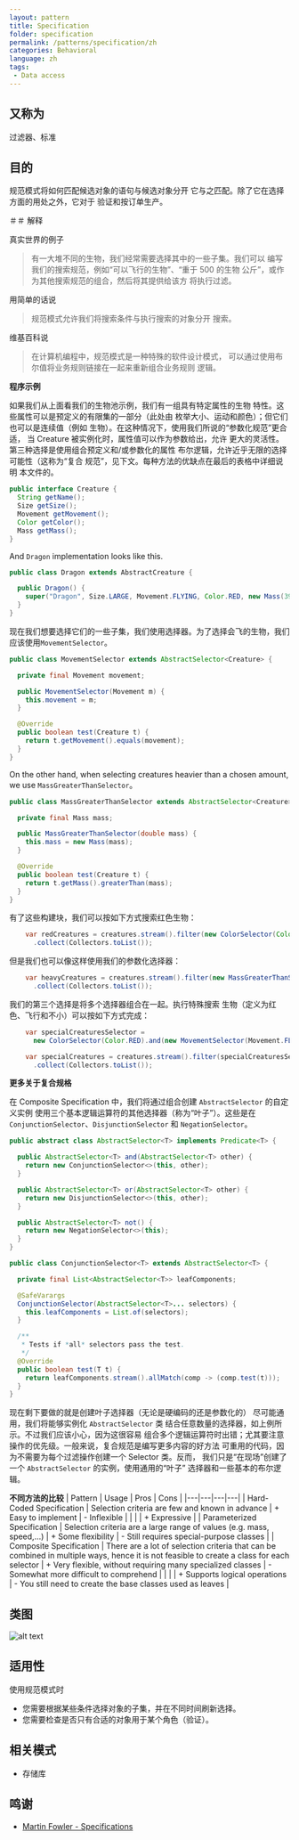 ```yaml
---
layout: pattern
title: Specification
folder: specification
permalink: /patterns/specification/zh
categories: Behavioral
language: zh
tags:
 - Data access
---
```


## 又称为
过滤器、标准


## 目的
规范模式将如何匹配候选对象的语句与候选对象分开
它与之匹配。除了它在选择方面的用处之外，它对于
验证和按订单生产。

＃＃ 解释

真实世界的例子

> 有一大堆不同的生物，我们经常需要选择其中的一些子集。我们可以
> 编写我们的搜索规范，例如“可以飞行的生物”、“重于 500 的生物
> 公斤”，或作为其他搜索规范的组合，然后将其提供给该方
> 将执行过滤。

用简单的话说

> 规范模式允许我们将搜索条件与执行搜索的对象分开
> 搜索。

维基百科说

> 在计算机编程中，规范模式是一种特殊的软件设计模式，
> 可以通过使用布尔值将业务规则链接在一起来重新组合业务规则
> 逻辑。

**程序示例**

如果我们从上面看我们的生物池示例，我们有一组具有特定属性的生物
特性。这些属性可以是预定义的有限集的一部分（此处由
枚举大小、运动和颜色）；但它们也可以是连续值（例如
生物）。在这种情况下，使用我们所说的“参数化规范”更合适，
当 Creature 被实例化时，属性值可以作为参数给出，允许
更大的灵活性。第三种选择是使用组合预定义和/或参数化的属性
布尔逻辑，允许近乎无限的选择可能性（这称为“复合
规范”，见下文。每种方法的优缺点在最后的表格中详细说明
本文件的。

```java
public interface Creature {
  String getName();
  Size getSize();
  Movement getMovement();
  Color getColor();
  Mass getMass();
}
```

And `Dragon` implementation looks like this.

```java
public class Dragon extends AbstractCreature {

  public Dragon() {
    super("Dragon", Size.LARGE, Movement.FLYING, Color.RED, new Mass(39300.0));
  }
}
```

现在我们想要选择它们的一些子集，我们使用选择器。为了选择会飞的生物，我们
应该使用`MovementSelector`。

```java
public class MovementSelector extends AbstractSelector<Creature> {

  private final Movement movement;

  public MovementSelector(Movement m) {
    this.movement = m;
  }

  @Override
  public boolean test(Creature t) {
    return t.getMovement().equals(movement);
  }
}
```

On the other hand, when selecting creatures heavier than a chosen amount, we use
`MassGreaterThanSelector`。
```java
public class MassGreaterThanSelector extends AbstractSelector<Creature> {

  private final Mass mass;

  public MassGreaterThanSelector(double mass) {
    this.mass = new Mass(mass);
  }

  @Override
  public boolean test(Creature t) {
    return t.getMass().greaterThan(mass);
  }
}
```

有了这些构建块，我们可以按如下方式搜索红色生物：
```java
    var redCreatures = creatures.stream().filter(new ColorSelector(Color.RED))
      .collect(Collectors.toList());
```

但是我们也可以像这样使用我们的参数化选择器：
```java
    var heavyCreatures = creatures.stream().filter(new MassGreaterThanSelector(500.0)
      .collect(Collectors.toList());
```

我们的第三个选择是将多个选择器组合在一起。执行特殊搜索
生物（定义为红色、飞行和不小）可以按如下方式完成：
```java
    var specialCreaturesSelector = 
      new ColorSelector(Color.RED).and(new MovementSelector(Movement.FLYING)).and(new SizeSelector(Size.SMALL).not());

    var specialCreatures = creatures.stream().filter(specialCreaturesSelector)
      .collect(Collectors.toList());
```
**更多关于复合规格**

在 Composite Specification 中，我们将通过组合创建 `AbstractSelector` 的自定义实例
使用三个基本逻辑运算符的其他选择器（称为“叶子”）。这些是在
`ConjunctionSelector`、`DisjunctionSelector` 和 `NegationSelector`。
```java
public abstract class AbstractSelector<T> implements Predicate<T> {

  public AbstractSelector<T> and(AbstractSelector<T> other) {
    return new ConjunctionSelector<>(this, other);
  }

  public AbstractSelector<T> or(AbstractSelector<T> other) {
    return new DisjunctionSelector<>(this, other);
  }

  public AbstractSelector<T> not() {
    return new NegationSelector<>(this);
  }
}
```

```java
public class ConjunctionSelector<T> extends AbstractSelector<T> {

  private final List<AbstractSelector<T>> leafComponents;

  @SafeVarargs
  ConjunctionSelector(AbstractSelector<T>... selectors) {
    this.leafComponents = List.of(selectors);
  }

  /**
   * Tests if *all* selectors pass the test.
   */
  @Override
  public boolean test(T t) {
    return leafComponents.stream().allMatch(comp -> (comp.test(t)));
  }
}
```

现在剩下要做的就是创建叶子选择器（无论是硬编码的还是参数化的）
尽可能通用，我们将能够实例化 ``AbstractSelector`` 类
结合任意数量的选择器，如上例所示。不过我们应该小心，因为这很容易
组合多个逻辑运算符时出错；尤其要注意
操作的优先级。一般来说，复合规范是编写更多内容的好方法
可重用的代码，因为不需要为每个过滤操作创建一个 Selector 类。反而，
我们只是“在现场”创建了一个 ``AbstractSelector`` 的实例，使用通用的“叶子”
选择器和一些基本的布尔逻辑。

**不同方法的比较**
| Pattern | Usage | Pros | Cons |
|---|---|---|---|
| Hard-Coded Specification | Selection criteria are few and known in advance | + Easy to implement | - Inflexible |
| | | + Expressive |
| Parameterized Specification | Selection criteria are a large range of values (e.g. mass, speed,...) | + Some flexibility | - Still requires special-purpose classes |
| Composite Specification | There are a lot of selection criteria that can be combined in multiple ways, hence it is not feasible to create a class for each selector | + Very flexible, without requiring many specialized classes | - Somewhat more difficult to comprehend |
| | | + Supports logical operations | - You still need to create the base classes used as leaves |

## 类图

![alt text](./etc/specification.png "Specification")

## 适用性
使用规范模式时

* 您需要根据某些条件选择对象的子集，并在不同时间刷新选择。
* 您需要检查是否只有合适的对象用于某个角色（验证）。

## 相关模式

* 存储库

## 鸣谢

* [Martin Fowler - Specifications](http://martinfowler.com/apsupp/spec.pdf)
